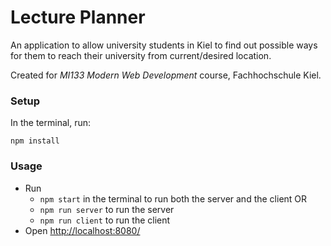 # Lecture Planner 

An application to allow university students in Kiel to find out possible ways for them to reach their university from current/desired location.

Created for *MI133 Modern Web Development* course, Fachhochschule Kiel.

### Setup
In the terminal, run:
```
npm install
```

### Usage
- Run 
    - `npm start` in the terminal to run both the server and the client
    OR
    - `npm run server` to run the server
    - `npm run client` to run the client
- Open [http://localhost:8080/](http://localhost:8080/)
